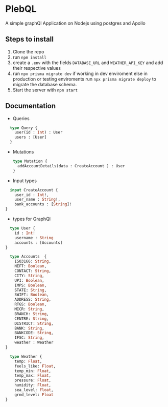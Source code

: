 # PlebQL
A simple graphQl Application on Nodejs using postgres and Apollo

## Steps to install

1. Clone the repo
2. run `npm install`
3. create a `.env` with the fields `DATABASE_URL` and `WEATHER_API_KEY` and add their respective values
4. run `npx prisma migrate dev` if working in dev enviroment else in production or testing enviroments run `npx prisma migrate deploy` to migrate the database schema.
5. Start the server with `npm start`


## Documentation

- Queries

```graphql
  type Query {
    user(id : Int) : User
    users : [User]
  }
```

- Mutations
  ```graphql
  type Mutation {
    addAccountDetails(data : CreateAccount ) : User
  }
  ```

- Input types

```graphql
  input CreateAccount {
    user_id : Int!,
    user_name : String!,
    bank_accounts : [String]!
}
```


 - types for GraphQl

```graphql
  type User {
    id : Int!
    username : String
    accounts : [Accounts]
}
```

```graphql
  type Accounts  {
    ISO3166: String,
    NEFT: Boolean,
    CONTACT: String,
    CITY: String,
    UPI: Boolean,
    IMPS: Boolean,
    STATE: String,
    SWIFT: Boolean,
    ADDRESS: String,
    RTGS: Boolean,
    MICR: String,
    BRANCH: String,
    CENTRE: String,
    DISTRICT: String,
    BANK: String,
    BANKCODE: String,
    IFSC: String,
    weather : Weather
}
```

```graphql
  type Weather {
    temp: Float,
    feels_like: Float,
    temp_min: Float,
    temp_max: Float,
    pressure: Float,
    humidity: Float,
    sea_level: Float,
    grnd_level: Float
}
```







      
